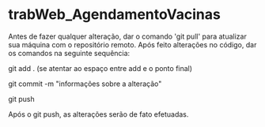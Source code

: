 # trabWeb_AgendamentoVacinas
Antes de fazer qualquer alteração, dar o comando 'git pull' para atualizar sua máquina com o repositório remoto.
Após feito alterações no código, dar os comandos na seguinte sequência:
 <p>git add . (se atentar ao espaço entre add e o ponto final)</p>
 <p>git commit -m "informações sobre a alteração"</p>
 <p>git push</p>

Após o git push, as alterações serão de fato efetuadas. 
